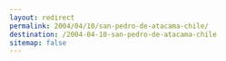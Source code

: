 ```yaml
---
layout: redirect
permalink: 2004/04/10/san-pedro-de-atacama-chile/
destination: /2004-04-10-san-pedro-de-atacama-chile
sitemap: false
---
```

